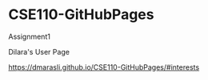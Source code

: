 # CSE110-GitHubPages
Assignment1

Dilara's User Page

https://dmarasli.github.io/CSE110-GitHubPages/#interests
